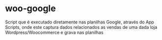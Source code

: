 # woo-google
Script que é executado diretamente nas planilhas Google, através do App Scripts, onde este captura dados relacionados as vendas de uma dada loja Wordpress/Woocommerce e grava nas planilhas
